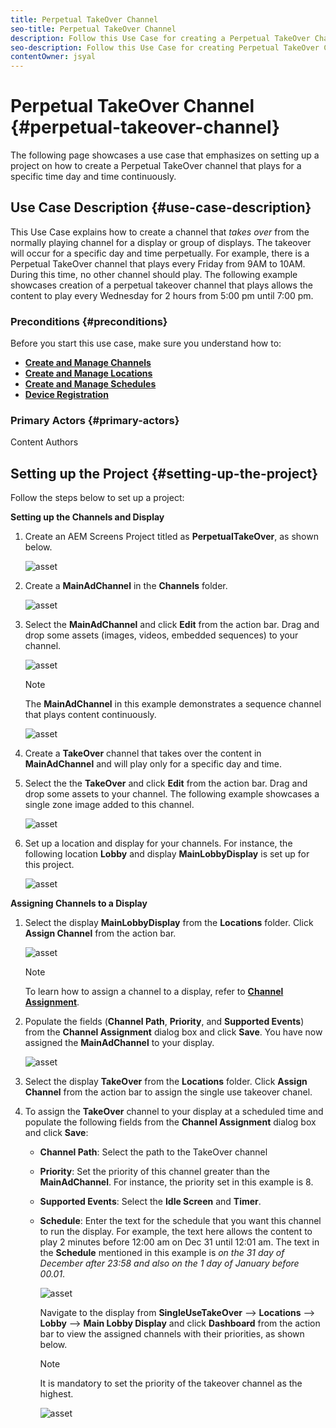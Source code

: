 ```yaml
---
title: Perpetual TakeOver Channel
seo-title: Perpetual TakeOver Channel
description: Follow this Use Case for creating a Perpetual TakeOver Channel.
seo-description: Follow this Use Case for creating Perpetual TakeOver Channel.
contentOwner: jsyal
---
```


# Perpetual TakeOver Channel {#perpetual-takeover-channel}

The following page showcases a use case that emphasizes on setting up a project on how to create a Perpetual TakeOver channel that plays for a specific time day and time continuously.

## Use Case Description {#use-case-description}

This Use Case explains how to create a channel that *takes over* from the normally playing channel for a display or group of displays. The takeover will occur for a specific day and time perpetually.
For example, there is a Perpetual TakeOver channel that plays every Friday from 9AM to 10AM. During this time, no other channel should play. The following example showcases creation of a perpetual takeover channel that plays allows the content to play every Wednesday for 2 hours from 5:00 pm until 7:00 pm.

### Preconditions {#preconditions}

Before you start this use case, make sure you understand how to:

* **[Create and Manage Channels](managing-channels.md)**
* **[Create and Manage Locations](managing-locations.md)**
* **[Create and Manage Schedules](managing-schedules.md)**
* **[Device Registration](device-registration.md)**

### Primary Actors {#primary-actors}

Content Authors

## Setting up the Project {#setting-up-the-project}

Follow the steps below to set up a project:

**Setting up the Channels and Display**

1. Create an AEM Screens Project titled as **PerpetualTakeOver**, as shown below.

   ![asset](assets/single-takeover1.png)

1. Create a **MainAdChannel** in the **Channels** folder.

    ![asset](assets/single-takeover2.png)

1. Select the **MainAdChannel** and click **Edit** from the action bar. Drag and drop some assets (images, videos, embedded sequences) to your channel.

   ![asset](assets/single-takeover2.png)


   >[!NOTE]
   >The **MainAdChannel** in this example demonstrates a sequence channel that plays content continuously.

   ![asset](assets/single-takeover3.png)

1. Create a **TakeOver** channel that takes over the content in **MainAdChannel** and will play only for a specific day and time.

1. Select the the **TakeOver** and click **Edit** from the action bar. Drag and drop some assets to your channel. The following example showcases a single zone image added to this channel.

   ![asset](assets/single-takeover4.png)

1. Set up a location and display for your channels. For instance, the following location **Lobby** and display **MainLobbyDisplay** is set up for this project.

   ![asset](assets/single-takeover5.png)

**Assigning Channels to a Display**

1. Select the display **MainLobbyDisplay** from the **Locations** folder. Click **Assign Channel** from the action bar. 

   ![asset](assets/single-takeover6.png)

   >[!NOTE]
   >To learn how to assign a channel to a display, refer to **[Channel Assignment](channel-assignment.md)**.

1. Populate the fields (**Channel Path**, **Priority**, and **Supported Events**) from the **Channel Assignment** dialog box and click **Save**. You have now assigned the **MainAdChannel** to your display.

   ![asset](assets/single-takeover7.png)

1. Select the display **TakeOver** from the **Locations** folder. Click **Assign Channel** from the action bar to assign the single use takeover chanel.

1. To assign the **TakeOver** channel to your display at a scheduled time and populate the following fields from the **Channel Assignment** dialog box and click **Save**:

    * **Channel Path**: Select the path to the TakeOver channel
    * **Priority**: Set the priority of this channel greater than the **MainAdChannel**. For instance, the priority set in this example is 8.
    * **Supported Events**: Select the **Idle Screen** and **Timer**.
    * **Schedule**: Enter the text for the schedule that you want this channel to run the display. For example, the text here allows the content to play 2 minutes before 12:00 am on Dec 31 until 12:01 am.
    The text in the **Schedule** mentioned in this example is *on the 31 day of December after 23:58 and also on the 1 day of January before 00.01*.

      ![asset](assets/single-takeover8.png)

      Navigate to the display from **SingleUseTakeOver** --> **Locations** --> **Lobby** --> **Main Lobby Display** and click **Dashboard** from the action bar to view the assigned channels with their priorities, as shown below.

      >[!NOTE]
      >It is mandatory to set the priority of the takeover channel as the highest.

      ![asset](assets/single-takeover9.png)

